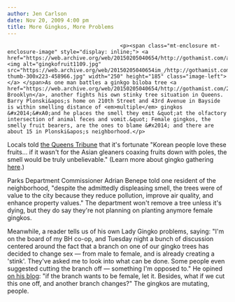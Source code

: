 ```yaml
---
author: Jen Carlson
date: Nov 20, 2009 4:00 pm
title: More Gingkos, More Problems
---
```


	
										<p><span class="mt-enclosure mt-enclosure-image" style="display: inline;"> <a href="https://web.archive.org/web/20150205040654/http://gothamist.com/attachments/arts_jen/gingkofruit1109.jpg"> <img alt="gingkofruit1109.jpg" src="https://web.archive.org/web/20150205040654im_/http://gothamist.com/assets_c/2009/11/gingkofruit1109-thumb-300x223-458966.jpg" width="250" height="185" class="image-left"> </a> </span>As one man battles a ginkgo biloba tree <a href="https://web.archive.org/web/20150205040654/http://gothamist.com/2009/10/21/brooklynite_wants_stinky_tree_remov.php">in Brooklyn</a>, another fights his own stinky tree situation in Queens. Barry Plonski&apos;s home on 210th Street and 43rd Avenue in Bayside is within smelling distance of <em>multiple</em> gingkos &#x2014;&#xA0;and he places the smell they emit &quot;at the olfactory intersection of animal feces and vomit.&quot; Female gingkos, the smelly fruit bearers, are the ones to blame &#x2014; and there are about 15 in Plonski&apos;s neighborhood.</p>

<p>Locals told <a href="https://web.archive.org/web/20150205040654/http://www.queenstribune.com/news/BigStink.html">the Queens Tribune</a> that it&apos;s fortunate &quot;Korean people love these fruits... if it wasn&apos;t for the Asian gleaners coaxing fruits down with poles, the smell would be truly unbelievable.&quot; (Learn more about gingko gathering <a href="https://web.archive.org/web/20150205040654/http://fort-greene.blogs.nytimes.com/2009/11/18/urban-forager-video-edition-ginkgo-time/">here</a>.)</p>

<p>Parks Department Commissioner Adrian Benepe told one resident of the neighborhood, &quot;despite the admittedly displeasing smell, the trees were of value to the city because they reduce pollution, improve air quality, and enhance property values.&quot; The department won&apos;t remove a tree unless it&apos;s dying, but they do say they&apos;re not planning on planting anymore female gingkos.</p>

<p>Meanwhile, a reader tells us of his own Lady Gingko problems, saying: &quot;I&apos;m on the board of my BH co-op, and Tuesday night a bunch of discussion centered around the fact that a branch on one of our gingko trees has decided to change sex &#x2014; from male to female, and is already creating a &apos;stink&apos;. They&apos;ve asked me to look into what can be done. Some people even suggested cutting the branch off &#x2014; something I&apos;m opposed to.&quot; He opined <a href="https://web.archive.org/web/20150205040654/http://inklake.typepad.com/ink_lake/2009/11/thoughts-while-lying-on-a.html">on his blog</a>: &quot;if the branch wants to be female, let it. Besides, what if we cut this one off, and another branch changes?&quot; The gingkos are mutating, people.</p>					
										
									
				